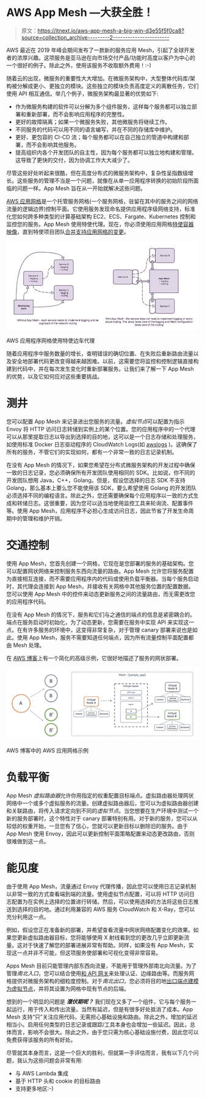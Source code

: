 # AWS App Mesh —大获全胜！

> 原文：<https://itnext.io/aws-app-mesh-a-big-win-d3e55f5f0ca8?source=collection_archive---------2----------------------->

AWS 最近在 2019 年峰会期间发布了一款新的服务应用 Mesh，引起了全球开发者的浓厚兴趣。这项服务是亚马逊在向市场交付产品/功能时高度以客户为中心的一个很好的例子。除此之外，使用该服务不收取额外费用！:-)

随着云的出现，微服务的重要性大大增加。在微服务架构中，大型整体代码库/架构被分解成更小、更独立的模块。这些独立的模块负责高度定义的离散任务，它们使用 API 相互通信。举几个例子，微服务架构最显著的优势如下:

*   作为微服务构建的软件可以分解为多个组件服务，这样每个服务都可以独立部署和重新部署，而不会影响应用程序的完整性。
*   更好的故障隔离；如果一个微服务失败，其他微服务将继续工作。
*   不同服务的代码可以用不同的语言编写，并在不同的存储库中维护。
*   更好、更包容的 CI-CD 流；每个服务都可以在自己独立的管道中构建和部署，而不会影响其他服务。
*   提高组织内各个开发团队的自主性，因为每个服务都可以独立地构建和管理。这导致了更快的交付，因为协调工作大大减少了。

尽管这些好处听起来很酷，但在高度分布式的微服务架构中，复杂性呈指数级增长。这些服务的管理不当是一个问题，就像在从单一应用程序转换的初始阶段所面临的问题一样。App Mesh 旨在从一开始就解决这些问题。

[AWS 应用网格](https://aws.amazon.com/app-mesh/)是一个托管服务网格(一个服务网格，驻留在其中的服务之间的网络流量的逻辑边界)控制平面。它使用服务发现命名提供应用程序级网络支持，标准化您如何跨多种类型的计算基础架构 EC2、ECS、Fargate、Kubernetes 控制和监控您的服务。App Mesh 使用特使代理。现在，你必须使用应用网格[特使容器映像](https://docs.aws.amazon.com/app-mesh/latest/userguide/envoy.html)，直到特使项目团队[合并支持应用网格的变更](https://github.com/aws/aws-app-mesh-roadmap/issues/10)。

![](img/4e082325d1348e1ef27c3010aadfc3d1.png)

AWS 应用程序网格使用特使边车代理

随着应用程序中服务数量的增长，查明错误的确切位置、在失败后重新路由流量以及安全地部署代码更改变得越来越困难。以前，这需要您将监控和控制逻辑直接构建到代码中，并在每次发生变化时重新部署服务。让我们来了解一下 App Mesh 的优势，以及它如何应对这些重要挑战。

# **测井**

您可以配置 App Mesh 来记录进出您服务的流量。*虚拟节点*可以配置为指示 Envoy 将 HTTP 访问日志转储到实例上的某个位置。您的应用程序中的一个代理可以从那里提取日志以导出到选择的目的地，这可以是一个日志存储和处理服务，如使用标准 Docker 日志驱动程序的 CloudWatch Logs(如 [awslogs](https://docs.docker.com/config/containers/logging/awslogs/) )。这确保了所有的服务，不管它们的实现如何，都有一个非常一致的日志记录机制。

在没有 App Mesh 的情况下，如果您希望在分布式微服务架构的开发过程中确保一致的日志记录，您必须确保所有开发团队使用相同的 SDK。比如说，你不同的开发团队想用 Java，C++，Golang。但是，假设您选择的日志 SDK 不支持 Golang，那么基本上要么您不能使用该 SDK，要么希望使用 Golang 的开发团队必须选择不同的编程语言。除此之外，您还需要确保每个应用程序以一致的方式生成和转储日志。这很重要，因为您可以适当地使用监控工具来轮询流、配置事件等。使用 App Mesh，应用程序不必担心生成访问日志，因此节省了开发生命周期中的管理和维护开销。

# 交通控制

使用 App Mesh，您首先创建一个网格，它现在是您部署的服务的基础架构。您可以配置网状网络来控制服务东西向流量的路由。App Mesh 允许您将服务配置为直接相互连接，而不需要应用程序内的代码或使用负载平衡器。当每个服务启动时，其代理会连接到 App Mesh，并接收有关网格中其他服务位置的配置数据。您可以使用 App Mesh 中的控件来动态更新服务之间的流量路由，而无需更改您的应用程序代码。

在没有 App Mesh 的情况下，服务和它们与之通信的端点的信息是紧密耦合的。端点在服务启动时初始化，为了动态更新，您需要在服务中实现 API 来实现这一点。在有许多服务的环境中，这变得非常复杂，对于管理 canary 部署来说也是如此。使用 App Mesh，服务不需要知道任何端点，因为所有流量控制平面配置都由 Mesh 处理。

在 [AWS 博客](https://aws.amazon.com/blogs/compute/introducing-aws-app-mesh-service-mesh-for-microservices-on-aws/)上有一个简化的高级示例，它很好地描述了服务的网状部署。

![](img/770583c8c20aede8d88c80a1c87e6544.png)

AWS 博客中的 AWS 应用网格示例

# 负载平衡

App Mesh *虚拟路由器*允许你用指定的权重配置目标端点。虚拟路由器处理网状网络中一个或多个虚拟服务的流量。创建虚拟路由器后，您可以为虚拟路由器创建和关联路由，将传入请求定向到不同的*虚拟节点*。当您想要在生产环境中测试一个新的服务部署时，这个特性对于 canary 部署特别有用。对于新的服务，您可以从较低的权重开始，一旦您有了信心，您就可以更新目标以删除旧的服务。由于 App Mesh 使用 Envoy，因此可以更新控制平面策略配置来动态更改路由，否则很难做到这一点。

# 能见度

由于使用 App Mesh，流量通过 Envoy 代理传播，因此您可以使用日志记录机制以非常一致的方式查看端到端的流量。使用虚拟节点配置，可以将 HTTP 访问日志配置为在实例上选择的位置进行转储。然后，可以使用选择的方法将这些日志推送到选择的目的地。通过利用兼容的 AWS 服务 CloudWatch 和 X-Ray，您可以充分利用这一点。

例如，假设您正在准备新的部署，并希望查看流量中网状网络配置变化的效果。如果您更新虚拟路由器目标，您将能够使用 X 射线看到您的更改几乎立即更新流量。这对于快速了解您的部署进展非常有帮助。同样，如果没有 App Mesh，实现这一点并非不可能，但这项服务使部署和可视化变得非常容易。

Apps Mesh 目前只能管理内部东西向流量，不能用于管理外部南北向流量。为了管理*南北入口*，您可以结合使用[和 API 网关](https://github.com/aws/aws-app-mesh-examples/tree/master/examples/apps/colorapp)来处理认证、边缘路由等。而服务网格提供对微服务架构的细粒度控制。对于*南北出口*，您必须将目的地[出口端点建模为虚拟节点](https://github.com/aws/aws-app-mesh-roadmap/issues/2)，并将其设置为网格中现有节点的后端。

想到的一个明显的问题是 ***潜伏期呢？*** 我们现在又多了一个组件，它与每个服务一起运行，用于传入和传出流量。当然有延迟，但是有很多好处抵消了成本。App Mesh 支持“只”关注应用代码，无需担心基础设施和路由。除此之外，增加的延迟相当小。启用任何类型的日志记录或跟踪/工具本身也会增加一些延迟。因此，总体而言，影响不会很大。除此之外，由于您只需为核心基础设施付费，因此您可以免费获得该服务的所有好处。

尽管就其本身而言，这是一个巨大的胜利，但就第一手评估而言，我有以下几个问题，我认为这些问题会非常有用:

*   与 AWS Lambda 集成
*   基于 HTTP 头和 cookie 的目标路由
*   支持更多地区:-)